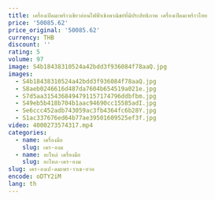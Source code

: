```yaml
---
title: เครื่องเปิดมะพร้าวเขียวอ่อนไฟฟ้าเชิงพาณิชย์ที่มีประสิทธิภาพ เครื่องเปิดมะพร้าวไทย
price: '50085.62'
price_original: '50085.62'
currency: THB
discount: ''
rating: 5
volume: 97
image: S4b18438310524a42bdd3f936084f78aaQ.jpg
images:
  - S4b18438310524a42bdd3f936084f78aaQ.jpg
  - S8aeb0246616d487da7604b654519a021e.jpg
  - S7d5aa3154368494791157174796ddbfbm.jpg
  - S49eb5b418b704b1aac94690cc15585adI.jpg
  - Se6ccc452adb743059ac3fb4364fc6b28Y.jpg
  - S1ac337676ed64b77ae39501609525ef3f.jpg
video: 4000273574317.mp4
categories:
  - name: เครื่องมือ
    slug: เคร-องม
  - name: อะไหล่ เครื่องมือ
    slug: อะไหล-เคร-องม
slug: เคร-องเป-ดมะพร-าวเข-ยวอ
encode: oDTY2iM
lang: th
---
```

  